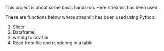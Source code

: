 This project is about some basic hands-on.
Here streamlit has been used.

These are functions below where streamlit has been used using Python:
1. Slider 
2. Dataframe
3. writing to csv file 
4. Read from file and rendering in a table